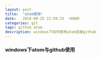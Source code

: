```yaml
---
layout: post
title:  "atom使用"
date:   2018-09-25 21:59:33  +0800
categories: git
tags: github atom
description: windows下如何使用atom连接github
---
```

### windows下atom与github使用

